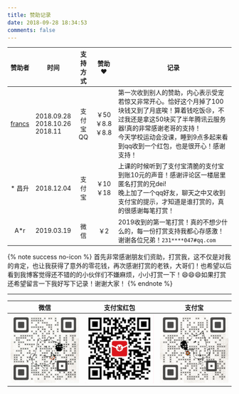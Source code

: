 ```yaml
---
title: 赞助记录
date: 2018-09-28 18:34:53
comments: false
---
```


|赞助者|<center>时间</center>|支持方式|赞助❤️|<center>记录</center>|
|:-:|:--|:-:|:-:|:--|
|[francs](https://postgres.fun)|2018.09.28<br>2018.10.26<br>2018.11|支付宝 QQ|￥50<br>￥8.8<br>￥8.8|第一次收到别人的赞助，内心表示受宠若惊又非常开心。恰好这个月掉了100块钱又到了月底唉！算着钱吃饭😢，不过我还是拿这50块买了半年腾讯云服务器!真的非常感谢老哥的支持！<br>今天学校运动会没课，睡到9点多起来看到qq收到一个红包，也是很开心！感谢支持！|
|* 昌升|2018.12.04|支付宝|￥10<br>￥18|上课的时候听到了支付宝清脆的支付宝到账10元的声音！感谢评论区一楼层里匿名打赏的兄dei!<br>晚上加了一个qq好友，聊天之中又收到支付宝的提示，才知道是谁打赏的，真的很感谢每笔打赏！|
|A*r|2019.03.19|微信|￥2|2019收到的第一笔打赏！真的不想少什么的，每一份打赏支持我都心存感激！谢谢各位兄弟！`231****047#qq.com`|

{% note success no-icon %}
首先非常感谢朋友们资助，打赏我，这不仅是对我的肯定，也让我获得了意外的零花钱，再次感谢打赏的老铁，大哥们！也希望以后看到我博客觉得还不错的的小伙伴们不嫌麻烦，小小打赏一下！😄😄😄如果打赏还希望留言一下我好写下记录！谢谢大家！
{% endnote %}

---

|微信|支付宝红包|支付宝|
|:-:|:-:|:-:|
|![](/images/wechatpay.gif)|![](/images/bao.png)|![](/images/alipay.gif)|

